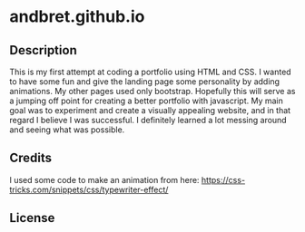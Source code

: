 # andbret.github.io

## Description 

This is my first attempt at coding a portfolio using HTML and CSS. I wanted to have some fun and give the landing page some personality by adding animations. My other pages used only bootstrap. Hopefully this will serve as a jumping off point for creating a better portfolio with javascript. My main goal was to experiment and create a visually appealing website, and in that regard I believe I was successful. I definitely learned a lot messing around and seeing what was possible.

## Credits

I used some code to make an animation from here: https://css-tricks.com/snippets/css/typewriter-effect/

## License
